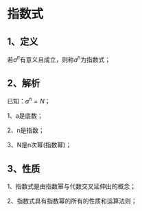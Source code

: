 # 指数式

## 1、定义
若$a^{n}$有意义且成立，则称$a^{n}$为指数式；

## 2、解析
已知：$a^{n}=N$；

1、a是底数；

2、n是指数；

3、N是n次幂(指数幂)；

## 3、性质
1、指数式是由指数幂与代数交叉延伸出的概念；

2、指数式具有指数幂的所有的性质和运算法则；

